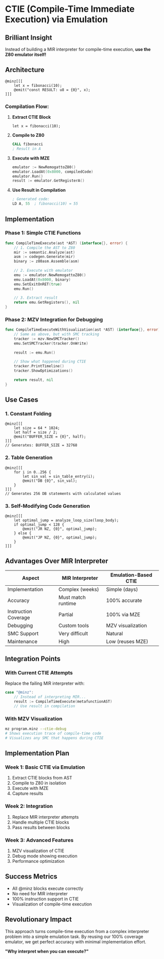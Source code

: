 # CTIE (Compile-Time Immediate Execution) via Emulation

## Brilliant Insight
Instead of building a MIR interpreter for compile-time execution, **use the Z80 emulator itself!**

## Architecture

```
@minz[[[
    let x = fibonacci(10);
    @emit("const RESULT: u8 = {0}", x);
]]]
```

### Compilation Flow:

1. **Extract CTIE Block**
   ```minz
   let x = fibonacci(10);
   ```

2. **Compile to Z80**
   ```asm
   CALL fibonacci
   ; Result in A
   ```

3. **Execute with MZE**
   ```go
   emulator := NewRemogattoZ80()
   emulator.LoadAt(0x8000, compiledCode)
   emulator.Run()
   result := emulator.GetRegisterA()
   ```

4. **Use Result in Compilation**
   ```asm
   ; Generated code:
   LD A, 55  ; fibonacci(10) = 55
   ```

## Implementation

### Phase 1: Simple CTIE Functions
```go
func CompileTimeExecute(ast *AST) (interface{}, error) {
    // 1. Compile the AST to Z80
    mir := semantic.Analyze(ast)
    asm := codegen.Generate(mir)
    binary := z80asm.Assemble(asm)
    
    // 2. Execute with emulator
    emu := emulator.NewRemogattoZ80()
    emu.LoadAt(0x8000, binary)
    emu.SetExitOnRET(true)
    emu.Run()
    
    // 3. Extract result
    return emu.GetRegisters(), nil
}
```

### Phase 2: MZV Integration for Debugging
```go
func CompileTimeExecuteWithVisualization(ast *AST) (interface{}, error) {
    // Same as above, but with SMC tracking
    tracker := mzv.NewSMCTracker()
    emu.SetSMCTracker(tracker.OnWrite)
    
    result := emu.Run()
    
    // Show what happened during CTIE
    tracker.PrintTimeline()
    tracker.ShowOptimizations()
    
    return result, nil
}
```

## Use Cases

### 1. Constant Folding
```minz
@minz[[[
    let size = 64 * 1024;
    let half = size / 2;
    @emit("BUFFER_SIZE = {0}", half);
]]]
// Generates: BUFFER_SIZE = 32768
```

### 2. Table Generation
```minz
@minz[[[
    for i in 0..256 {
        let sin_val = sin_table_entry(i);
        @emit("DB {0}", sin_val);
    }
]]]
// Generates 256 DB statements with calculated values
```

### 3. Self-Modifying Code Generation
```minz
@minz[[[
    let optimal_jump = analyze_loop_size(loop_body);
    if optimal_jump < 128 {
        @emit("JR NZ, {0}", optimal_jump);
    } else {
        @emit("JP NZ, {0}", optimal_jump);
    }
]]]
```

## Advantages Over MIR Interpreter

| Aspect | MIR Interpreter | Emulation-Based CTIE |
|--------|----------------|---------------------|
| Implementation | Complex (weeks) | Simple (days) |
| Accuracy | Must match runtime | 100% accurate |
| Instruction Coverage | Partial | 100% via MZE |
| Debugging | Custom tools | MZV visualization |
| SMC Support | Very difficult | Natural |
| Maintenance | High | Low (reuses MZE) |

## Integration Points

### With Current CTIE Attempts
Replace the failing MIR interpreter with:
```go
case "@minz":
    // Instead of interpreting MIR...
    result := CompileTimeExecute(metafunctionAST)
    // Use result in compilation
```

### With MZV Visualization
```bash
mz program.minz --ctie-debug
# Shows execution trace of compile-time code
# Visualizes any SMC that happens during CTIE
```

## Implementation Plan

### Week 1: Basic CTIE via Emulation
1. Extract CTIE blocks from AST
2. Compile to Z80 in isolation
3. Execute with MZE
4. Capture results

### Week 2: Integration
1. Replace MIR interpreter attempts
2. Handle multiple CTIE blocks
3. Pass results between blocks

### Week 3: Advanced Features
1. MZV visualization of CTIE
2. Debug mode showing execution
3. Performance optimization

## Success Metrics
- All @minz blocks execute correctly
- No need for MIR interpreter
- 100% instruction support in CTIE
- Visualization of compile-time execution

## Revolutionary Impact
This approach turns compile-time execution from a complex interpreter problem into a simple emulation task. By reusing our 100% coverage emulator, we get perfect accuracy with minimal implementation effort.

**"Why interpret when you can execute?"**